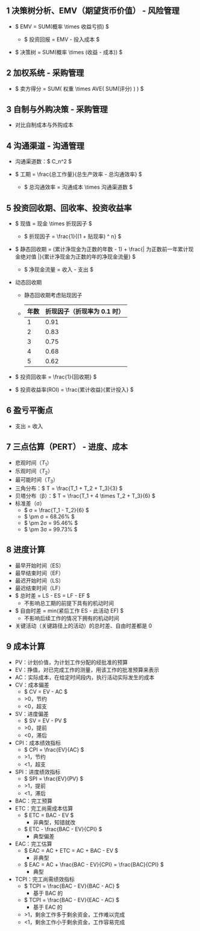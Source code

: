 ## 1 决策树分析、EMV（期望货币价值） - 风险管理

- $ EMV = SUM(概率 \times 收益亏损) $

  - $ 投资回报 = EMV - 投入成本 $
- $ 决策树 = SUM(概率 \times (收益 - 成本)) $

## 2 加权系统 - 采购管理

- $ 卖方得分 = SUM( 权重 \times AVE( SUM(评分) ) ) $

## 3 自制与外购决策 - 采购管理

- 对比自制成本与外购成本

## 4 沟通渠道 - 沟通管理

- 沟通渠道数：$ C_n^2 $
- $ 工期 = \frac{总工作量}{总生产效率 - 总沟通效率} $

  - $ 总沟通效率 = 沟通成本 \times 沟通渠道数 $

## 5 投资回收期、回收率、投资收益率

- $ 现值 = 现金 \times 折现因子 $

  - $ 折现因子 = \frac{1}{(1 + 贴现率) ^ n} $
- $ 静态回收期 = (累计净现金为正数的年数 - 1) + \frac{| 为正数前一年累计现金绝对值 |}{累计净现金为正数的年的净现金流量} $

  - $ 净现金流量 = 收入 - 支出 $
- 动态回收期

  - 静态回收期考虑贴现因子
  - | 年数 | 折现因子（折现率为 0.1 时） |
    | ---- | --------------------------- |
    | 1    | 0.91                        |
    | 2    | 0.83                        |
    | 3    | 0.75                        |
    | 4    | 0.68                        |
    | 5    | 0.62                        |
- $ 投资回收率 = \frac{1}{回收期} $
- $ 投资收益率(ROI) = \frac{累计收益}{累计投入} $

## 6 盈亏平衡点

- 支出 = 收入

## 7 三点估算（PERT） - 进度、成本

- 悲观时间（$T_1$）
- 乐观时间（$T_2$）
- 最可能时间（$T_3$）
- 三角分布：$ T = \frac{T_1 + T_2 + T_3}{3} $
- 贝塔分布（β）：$ T = \frac{T_1 + 4 \times T_2 + T_3}{6} $
- 标准差（σ）
  - $ σ = \frac{T_1 - T_2}{6} $
  - $ \pm σ = 68.26\% $
  - $ \pm 2σ = 95.46\% $
  - $ \pm 3σ = 99.73\% $

## 8 进度计算

- 最早开始时间（ES）
- 最早结束时间（EF）
- 最迟开始时间（LS）
- 最迟结束时间（LF）
- $ 总时差 = LS - ES = LF - EF $
  - 不影响总工期的前提下具有的机动时间
- $ 自由时差 = min(紧后工作 ES - 此活动 EF) $
  - 不影响后续工作的情况下拥有的机动时间
- 关键活动（关键路径上的活动）的总时差、自由时差都是 0

## 9 成本计算

- PV：计划价值，为计划工作分配的经批准的预算
- EV：挣值，对已完成工作的测量，用该工作的批准预算来表示
- AC：实际成本，在给定时间段内，执行活动实际发生的成本
- CV：成本偏差
  - $ CV = EV - AC $
  - \>0，节约
  - <0，超支
- SV：进度偏差
  - $ SV = EV - PV $
  - \>0，提前
  - <0，滞后
- CPI：成本绩效指标
  - $ CPI = \frac{EV}{AC} $
  - \>1，节约
  - <1，超支
- SPI：进度绩效指标
  - $ SPI = \frac{EV}{PV} $
  - \>1，提前
  - <1，滞后
- BAC：完工预算
- ETC：完工尚需成本估算
  - $ ETC = BAC - EV $
    - 非典型，知错就改
  - $ ETC - \frac{BAC - EV}{CPI} $
    - 典型偏差
- EAC：完工估算
  - $ EAC = AC + ETC = AC + BAC - EV $
    - 非典型
  - $ EAC = AC + \frac{BAC - EV}{CPI} = \frac{BAC}{CPI} $
    - 典型
- TCPI：完工尚需绩效指标
  - $ TCPI = \frac{BAC - EV}{BAC - AC} $
    - 基于 BAC 的
  - $ TCPI = \frac{BAC - EV}{EAC - AC} $
    - 基于 EAC 的
  - \>1，剩余工作多于剩余资金，工作难以完成
  - <1，剩余工作小于剩余资金，工作容易完成
